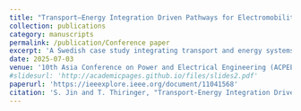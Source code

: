 ```yaml
---
title: "Transport–Energy Integration Driven Pathways for Electromobility: A Swedish Case Study"
collection: publications
category: manuscripts
permalink: /publication/Conference paper
excerpt: 'A Swedish case study integrating transport and energy systems to assess grid impact and infrastructure needs for nationwide electromobility. This paper presents a **Swedish transport–energy integration model** linking vehicle electrification pathways with grid demand. Traffic flow data, battery consumption statistics, and Monte Carlo simulations were used to quantify charging demand and power system impacts across four Swedish energy zones (SE1–SE4). Results highlight regional imbalances and propose optimized infrastructure placement for large-scale EV adoption.'
date: 2025-07-03
venue: '10th Asia Conference on Power and Electrical Engineering (ACPEE), Beijing, China'
#slidesurl: 'http://academicpages.github.io/files/slides2.pdf'
paperurl: 'https://ieeexplore.ieee.org/document/11041568'
citation: 'S. Jin and T. Thiringer, "Transport-Energy Integration Driven Pathways for Electromobility: A Swedish Case Study," 2025 10th Asia Conference on Power and Electrical Engineering (ACPEE), Beijing, China, 2025, 2676-2682, doi: 10.1109/ACPEE64358.2025.11041568.'
---
```

